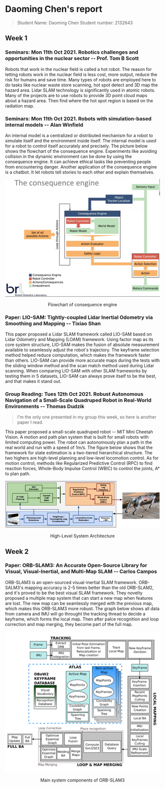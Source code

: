 # Daoming Chen's report

> Student Name: Daoming Chen     Student number: 2132643

## Week 1

### Seminars: Mon 11th Oct 2021. Robotics challenges and opportunities in the nuclear sector -- Prof. Tom B Scott

Robots that work in the nuclear field is called a hot robot. The reason for letting robots work in the nuclear field is less cost, more output, reduce the risk for humans and save time. Many types of robots are employed here to do tasks like nuclear waste store scanning, hot spot detect and 3D map the hazard area. Lidar SLAM technology is significantly used in atomic robots. Many of the projects are to use robots to provide 3D point cloud maps about a hazard area. Then find where the hot spot region is based on the radiation map. 

### Seminars: Mon 11th Oct 2021. Robots with simulation-based internal models -- Alan Winfield

An internal model is a centralized or distributed mechanism for a robot to simulate itself and the environment inside itself. The internal model is used for a robot to control itself accurately and precisely. The picture below shows the flowchart of the consequence engine. Experiments like avoiding collision in the dynamic environment can be done by using the consequence engine. It can achieve ethical tasks like preventing people from encountering danger. Another application of the consequence engine is a chatbot. It let robots tell stories to each other and explain themselves.

![ ](week3/1.png)
<center> Flowchart of consequence engine</center>

### Paper: LIO-SAM: Tightly-coupled Lidar Inertial Odometry via Smoothing and Mapping -- Tixiao Shan

This paper proposed a Lidar SLAM framework called LIO-SAM based on Lidar Odometry and Mapping (LOAM) framework. Using factor map as its core system structure, LIO-SAM makes the fusion of absolute measurement available to seamlessly adjust the robot's trajectory. The keyframe selection method helped reduce computation, which makes the framework faster than others. LIO-SAM can provide more accurate maps during the tests with the sliding window method and the scan match method used during Lidar scanning. When comparing LIO-SAM with other SLAM frameworks by testing them in 5 datasets, LIO-SAM can always prove itself to be the best, and that makes it stand out.

### Group Reading: Tues 12th Oct 2021. Robust Autonomous Navigation of a Small-Scale Quadruped Robot in Real-World Environments -- Thomas Dudzik

> I'm the only one presented in my group this week, so here is another paper I read.

This paper proposed a small-scale quadruped robot -- MIT Mini Cheetah Vision. A motion and path plan system that is built for small robots with limited computing power. The robot can autonomously plan a path in the real world and run with a speed of 1m/s. The figure below shows that the framework for state estimation is a two-tiered hierarchical structure. The two highers are high-level planning and low-level locomotion control. As for motion control, methods like Regularized Predictive Control (RPC) to find reaction forces, Whole-Body Impulse Control (WBIC) to control the joints, A* to plan path. 

![ ](week3/dudzi3-p8-dudzi-large.png)
<center>High-Level System Architecture</center>


## Week 2

### Paper: ORB-SLAM3: An Accurate Open-Source Library for Visual, Visual-Inertial, and Multi-Map SLAM -- Carlos Campos

ORB-SLAM3 is an open-sourced visual-inertial SLAM framework. ORB-SALM3's mapping accuracy is 2-5 times better than the old ORB-SLAM2, and it's proved to be the best visual SLAM framework. They novelty proposed a multiple map system that can start a new map when features are lost. The new map can be seamlessly merged with the previous map, which makes this ORB-SLAM3 more robust. The graph below shows all data from camera and IMU will go throught the tracking thread to decide a keyframe, which forms the local map. Then after palce recognition and loop correction and map merging, they become part of the full map. 

![ ](week3/3.png)
<center> Main system components of ORB-SLAM3</center>
